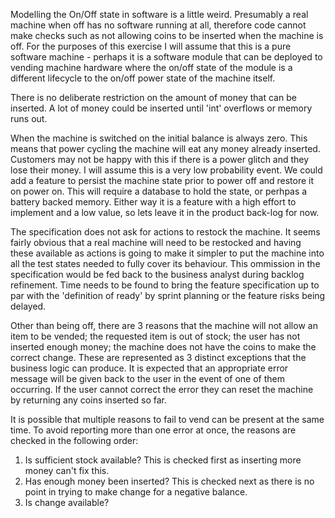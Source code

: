 
Modelling the On/Off state in software is a little weird. Presumably a real machine when off has no software running at all, therefore code cannot make checks such as not allowing coins to be inserted when the machine is off. For the purposes of this exercise I will assume that this is a pure software machine - perhaps it is a software module that can be deployed to vending machine hardware where the on/off state of the module is a different lifecycle to the on/off power state of the machine itself.

There is no deliberate restriction on the amount of money that can be inserted. A lot of money could be inserted until 'int' overflows or memory runs out.

When the machine is switched on the initial balance is always zero. This means that power cycling the machine will eat any money already inserted. Customers may not be happy with this if there is a power glitch and they lose their money. I will assume this is a very low probability event. We could add a feature to persist the machine state prior to power off and restore it on power on. This will require a database to hold the state, or perhpas a battery backed memory. Either way it is a feature with a high effort to implement and a low value, so lets leave it in the product back-log for now.

The specification does not ask for actions to restock the machine. It seems fairly obvious that a real machine will need to be restocked and having these available as actions is going to make it simpler to put the machine into all the test states needed to fully cover its behaviour. This ommission in the specification would be fed back to the business analyst during backlog refinement. Time needs to be found to bring the feature specification up to par with the 'definition of ready' by sprint planning or the feature risks being delayed.

Other than being off, there are 3 reasons that the machine will not allow an item to be vended; the requested item is out of stock; the user has not inserted enough money; the machine does not have the coins to make the correct change. These are represented as 3 distinct exceptions that the business logic can produce. It is expected that an appropriate error message will be given back to the user in the event of one of them occurring. If the user cannot correct the error they can reset the machine by returning any coins inserted so far.

It is possible that multiple reasons to fail to vend can be present at the same time. To avoid reporting more than one error at once, the reasons are checked in the following order:

1. Is sufficient stock available? This is checked first as inserting more money can't fix this.
2. Has enough money been inserted? This is checked next as there is no point in trying to make change for a negative balance.
3. Is change available?

